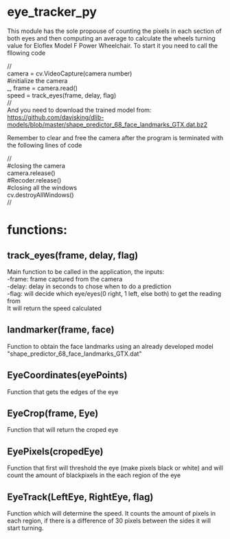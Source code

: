 # eye_tracker_py

This module has the sole propouse of counting the pixels in each section of both eyes and then computing an average to calculate the wheels turning value for Eloflex Model F Power Wheelchair.
To start it you need to call the fllowing code

//  
    camera = cv.VideoCapture(camera number)  
    #initialize the camera  
    _, frame = camera.read()  
    speed = track_eyes(frame, delay, flag)  
//  
And you need to download the trained model from:  
https://github.com/davisking/dlib-models/blob/master/shape_predictor_68_face_landmarks_GTX.dat.bz2   

Remember to clear and free the camera after the program is terminated with the following lines of code  

//  
    #closing the camera  
    camera.release()  
    #Recoder.release()  
    #closing  all the windows  
    cv.destroyAllWindows()  
//

# functions:  
## track_eyes(frame, delay, flag)  
Main function to be called in the application, the inputs:  
      -frame: frame captured from the camera  
      -delay: delay in seconds to chose when to do a prediction  
      -flag: will decide which eye/eyes(0 right, 1 left, else both) to get the reading from  
It will return the speed calculated

## landmarker(frame, face)
Function to obtain the face landmarks using an already developed model "shape_predictor_68_face_landmarks_GTX.dat"

## EyeCoordinates(eyePoints)
Function that gets the edges of the eye

## EyeCrop(frame, Eye)
Function that will return the croped eye

## EyePixels(cropedEye)
Function that first will threshold the eye (make pixels black or white) and will count the amount of blackpixels in the each region of the eye

## EyeTrack(LeftEye, RightEye, flag)
Function which will determine the speed. It counts the amount of pixels in each region, if there is a difference of 30 pixels between the sides it will start turning.
